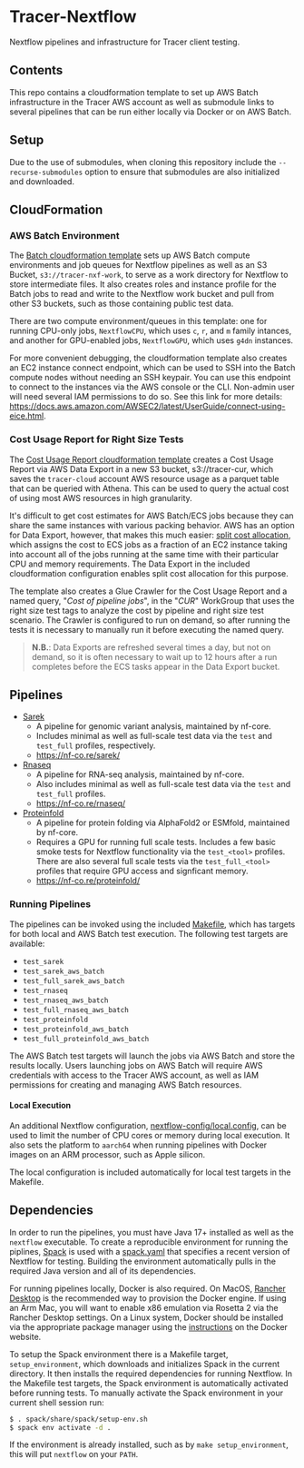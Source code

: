 # Tracer-Nextflow

Nextflow pipelines and infrastructure for Tracer client testing.

## Contents

This repo contains a cloudformation template to set up AWS Batch infrastructure
in the Tracer AWS account as well as submodule links to several pipelines that
can be run either locally via Docker or on AWS Batch.

## Setup

Due to the use of submodules, when cloning this repository include the
`--recurse-submodules` option to ensure that submodules are also initialized and
downloaded.

## CloudFormation

### AWS Batch Environment

The [Batch cloudformation template](./cloudformation/nextflow-batch.yml) sets up
AWS Batch compute environments and job queues for Nextflow pipelines as well as
an S3 Bucket, `s3://tracer-nxf-work`, to serve as a work directory for Nextflow
to store intermediate files. It also creates roles and instance profile for the
Batch jobs to read and write to the Nextflow work bucket and pull from other S3
buckets, such as those containing public test data.

There are two compute environment/queues in this template: one for running
CPU-only jobs, `NextflowCPU`, which uses `c`, `r`, and `m` family intances, and
another for GPU-enabled jobs, `NextflowGPU`, which uses `g4dn` instances.

For more convenient debugging, the cloudformation template also creates an EC2
instance connect endpoint, which can be used to SSH into the Batch compute nodes
without needing an SSH keypair. You can use this endpoint to connect to the
instances via the AWS console or the CLI. Non-admin user will need several IAM
permissions to do so. See this link for more details:
https://docs.aws.amazon.com/AWSEC2/latest/UserGuide/connect-using-eice.html.

### Cost Usage Report for Right Size Tests

The [Cost Usage Report cloudformation
template](./cloudformation/cost-usage-report.yml) creates a Cost Usage Report
via AWS Data Export in a new S3 bucket, s3://tracer-cur, which saves the
`tracer-cloud` account AWS resource usage as a parquet table that can be queried
with Athena. This can be used to query the actual cost of using most AWS
resources in high granularity.

It's difficult to get cost estimates for AWS Batch/ECS jobs because they can
share the same instances with various packing behavior. AWS has an option for
Data Export, however, that makes this much easier: [split cost
allocation](https://docs.aws.amazon.com/cur/latest/userguide/split-cost-allocation-data.html),
which assigns the cost to ECS jobs as a fraction of an EC2 instance taking into
account all of the jobs running at the same time with their particular CPU and
memory requirements. The Data Export in the included cloudformation
configuration enables split cost allocation for this purpose.

The template also creates a Glue Crawler for the Cost Usage Report and a named
query, "*Cost of pipeline jobs*", in the "*CUR*" WorkGroup that uses the right size
test tags to analyze the cost by pipeline and right size test scenario. The
Crawler is configured to run on demand, so after running the tests it is
necessary to manually run it before executing the named query.

> **N.B.**: Data Exports are refreshed several times a day, but not on demand,
> so it is often necessary to wait up to 12 hours after a run completes before
> the ECS tasks appear in the Data Export bucket.

## Pipelines

- [Sarek](./frameworks/nextflow/pipelines/nf-core/sarek/)
  - A pipeline for genomic variant analysis, maintained by nf-core.
  - Includes minimal as well as full-scale test data via the `test` and
    `test_full` profiles, respectively.
  - https://nf-co.re/sarek/
- [Rnaseq](././frameworks/nextflow/pipelines/nf-core/rnaseq/)
  - A pipeline for RNA-seq analysis, maintained by nf-core.
  - Also includes minimal as well as full-scale test data via the `test` and
    `test_full` profiles.
  - https://nf-co.re/rnaseq/
- [Proteinfold](././frameworks/nextflow/pipelines/nf-core/proteinfold/)
  - A pipeline for protein folding via AlphaFold2 or ESMfold, maintained by
    nf-core.
  - Requires a GPU for running full scale tests. Includes a few basic smoke
    tests for Nextflow functionality via the `test_<tool>` profiles. There are
    also several full scale tests via the `test_full_<tool>` profiles that
    require GPU access and signficant memory.
  - https://nf-co.re/proteinfold/

### Running Pipelines

The pipelines can be invoked using the included [Makefile](Makefile), which has
targets for both local and AWS Batch test execution. The following test targets
are available:

  - `test_sarek`
  - `test_sarek_aws_batch`
  - `test_full_sarek_aws_batch`
  - `test_rnaseq`
  - `test_rnaseq_aws_batch`
  - `test_full_rnaseq_aws_batch`
  - `test_proteinfold`
  - `test_proteinfold_aws_batch`
  - `test_full_proteinfold_aws_batch`

The AWS Batch test targets will launch the jobs via AWS Batch and store the
results locally. Users launching jobs on AWS Batch will require AWS credentials
with access to the Tracer AWS account, as well as IAM permissions for creating
and managing AWS Batch resources.

#### Local Execution

An additional Nextflow configuration,
[nextflow-config/local.config](nextflow-config/local.config), can be used to
limit the number of CPU cores or memory during local execution. It also sets the
platform to `aarch64` when running pipelines with Docker images on an ARM
processor, such as Apple silicon.

The local configuration is included automatically for local test targets in the
Makefile.

## Dependencies

In order to run the pipelines, you must have Java 17+ installed as well as the
`nextflow` executable. To create a reproducible environment for running the
piplines, [Spack](https://spack.io/) is used with a [spack.yaml](./spack.yaml)
that specifies a recent version of Nextflow for testing. Building the
environment automatically pulls in the required Java version and all of its
dependencies.

For running pipelines locally, Docker is also required. On MacOS, [Rancher
Desktop](https://rancherdesktop.io/) is the recommended way to provision the
Docker engine. If using an Arm Mac, you will want to enable x86 emulation via
Rosetta 2 via the Rancher Desktop settings. On a Linux system, Docker should be
installed via the appropriate package manager using the
[instructions](https://docs.docker.com/engine/install/) on the Docker website.

To setup the Spack environment there is a Makefile target, `setup_environment`,
which downloads and initializes Spack in the current directory. It then installs
the required dependencies for running Nextflow. In the Makefile test targets,
the Spack environment is automatically activated before running tests. To
manually activate the Spack environment in your current shell session run:

```sh
$ . spack/share/spack/setup-env.sh
$ spack env activate -d .
```

If the environment is already installed, such as by `make setup_environment`,
this will put `nextflow` on your `PATH`.